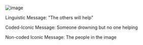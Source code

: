 
![image](https://user-images.githubusercontent.com/122848740/217723373-ec0b8eaa-96c9-4f4f-855f-757ae9ffc95c.png)


Linguistic Message: "The others will help"

Coded-Iconic Message: Someone drowning but no one helping

Non-coded Iconic Message: The people in the image
